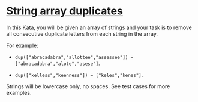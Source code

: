 # [String array duplicates](https://www.codewars.com/kata/string-array-duplicates "https://www.codewars.com/kata/59f08f89a5e129c543000069")

In this Kata, you will be given an array of strings and your task is to remove all consecutive duplicate letters from each string in the array.

For example: 

  * `dup(["abracadabra","allottee","assessee"]) = ["abracadabra","alote","asese"]`. 
  
  * `dup(["kelless","keenness"]) = ["keles","kenes"]`.

Strings will be lowercase only, no spaces. See test cases for more examples.
